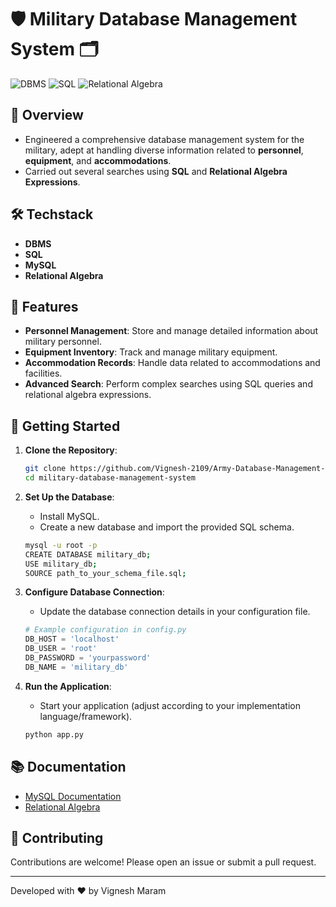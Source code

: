 # 🛡️ Military Database Management System 🗂️

![DBMS](https://img.shields.io/badge/DBMS-SQL-blue)
![SQL](https://img.shields.io/badge/SQL-MYSQL-brightgreen)
![Relational Algebra](https://img.shields.io/badge/Relational%20Algebra-Theory-orange)


## 📜 Overview

- Engineered a comprehensive database management system for the military, adept at handling diverse information related to **personnel**, **equipment**, and **accommodations**.
- Carried out several searches using **SQL** and **Relational Algebra Expressions**.

## 🛠️ Techstack

- **DBMS**
- **SQL**
- **MySQL**
- **Relational Algebra**

## 📂 Features

- **Personnel Management**: Store and manage detailed information about military personnel.
- **Equipment Inventory**: Track and manage military equipment.
- **Accommodation Records**: Handle data related to accommodations and facilities.
- **Advanced Search**: Perform complex searches using SQL queries and relational algebra expressions.

## 🚀 Getting Started

1. **Clone the Repository**:
    ```sh
    git clone https://github.com/Vignesh-2109/Army-Database-Management-System.git
    cd military-database-management-system
    ```

2. **Set Up the Database**:
    - Install MySQL.
    - Create a new database and import the provided SQL schema.
    ```sh
    mysql -u root -p
    CREATE DATABASE military_db;
    USE military_db;
    SOURCE path_to_your_schema_file.sql;
    ```

3. **Configure Database Connection**:
    - Update the database connection details in your configuration file.
    ```python
    # Example configuration in config.py
    DB_HOST = 'localhost'
    DB_USER = 'root'
    DB_PASSWORD = 'yourpassword'
    DB_NAME = 'military_db'
    ```

4. **Run the Application**:
    - Start your application (adjust according to your implementation language/framework).
    ```sh
    python app.py
    ```

## 📚 Documentation

- [MySQL Documentation](https://dev.mysql.com/doc/)
- [Relational Algebra](https://en.wikipedia.org/wiki/Relational_algebra)

## 🤝 Contributing

Contributions are welcome! Please open an issue or submit a pull request.



---

Developed with ❤️ by Vignesh Maram
